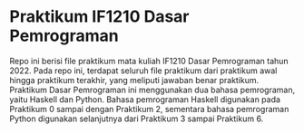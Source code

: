 # Praktikum IF1210 Dasar Pemrograman
Repo ini berisi file praktikum mata kuliah IF1210 Dasar Pemrograman tahun 2022. Pada repo ini, terdapat seluruh file praktikum dari praktikum awal hingga praktikum terakhir, yang meliputi jawaban benar praktikum. Praktikum Dasar Pemrograman ini menggunakan dua bahasa pemrograman, yaitu Haskell dan Python. Bahasa pemrograman Haskell digunakan pada Praktikum 0 sampai dengan Praktikum 2, sementara bahasa pemrograman Python digunakan selanjutnya dari Praktikum 3 sampai Praktikum 6.
